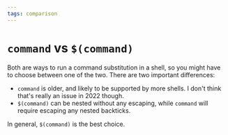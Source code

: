 ```yaml
---
tags: comparison
---
```


# `command` vs `$(command)`
Both are ways to run a command substitution in a shell, so you might have to choose between one of the two. There are two important differences:

* `command` is older, and likely to be supported by more shells. I don't think that's really an issue in 2022 though.
* `$(command)` can be nested without any escaping, while `command` will require escaping any nested backticks.

In general, `$(command)` is the best choice.
